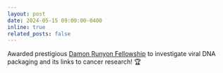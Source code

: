 ```yaml
---
layout: post
date: 2024-05-15 09:00:00-0400
inline: true
related_posts: false
---
```


Awarded prestigious <a href="https://www.damonrunyon.org/" target="_blank">Damon Runyon Fellowship</a> to investigate viral DNA packaging and its links to cancer research! :trophy:
